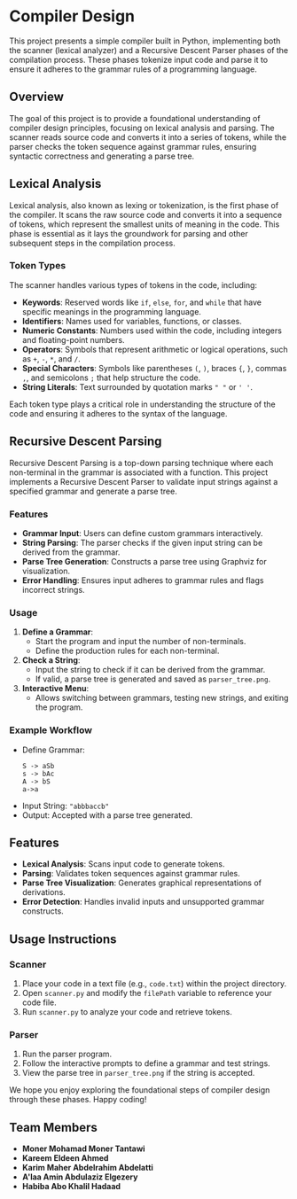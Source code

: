 # Compiler Design

This project presents a simple compiler built in Python, implementing both the scanner (lexical analyzer) and a Recursive Descent Parser phases of the compilation process. These phases tokenize input code and parse it to ensure it adheres to the grammar rules of a programming language.

## Overview
The goal of this project is to provide a foundational understanding of compiler design principles, focusing on lexical analysis and parsing. The scanner reads source code and converts it into a series of tokens, while the parser checks the token sequence against grammar rules, ensuring syntactic correctness and generating a parse tree.

## Lexical Analysis
Lexical analysis, also known as lexing or tokenization, is the first phase of the compiler. It scans the raw source code and converts it into a sequence of tokens, which represent the smallest units of meaning in the code. This phase is essential as it lays the groundwork for parsing and other subsequent steps in the compilation process.

### Token Types
The scanner handles various types of tokens in the code, including:

- **Keywords**: Reserved words like `if`, `else`, `for`, and `while` that have specific meanings in the programming language.
- **Identifiers**: Names used for variables, functions, or classes.
- **Numeric Constants**: Numbers used within the code, including integers and floating-point numbers.
- **Operators**: Symbols that represent arithmetic or logical operations, such as `+`, `-`, `*`, and `/`.
- **Special Characters**: Symbols like parentheses `(`, `)`, braces `{`, `}`, commas `,`, and semicolons `;` that help structure the code.
- **String Literals**: Text surrounded by quotation marks `" "` or `' '`.

Each token type plays a critical role in understanding the structure of the code and ensuring it adheres to the syntax of the language.

## Recursive Descent Parsing
Recursive Descent Parsing is a top-down parsing technique where each non-terminal in the grammar is associated with a function. This project implements a Recursive Descent Parser to validate input strings against a specified grammar and generate a parse tree.

### Features
- **Grammar Input**: Users can define custom grammars interactively.
- **String Parsing**: The parser checks if the given input string can be derived from the grammar.
- **Parse Tree Generation**: Constructs a parse tree using Graphviz for visualization.
- **Error Handling**: Ensures input adheres to grammar rules and flags incorrect strings.

### Usage
1. **Define a Grammar**:
   - Start the program and input the number of non-terminals.
   - Define the production rules for each non-terminal.
2. **Check a String**:
   - Input the string to check if it can be derived from the grammar.
   - If valid, a parse tree is generated and saved as `parser_tree.png`.
3. **Interactive Menu**:
   - Allows switching between grammars, testing new strings, and exiting the program.

### Example Workflow
- Define Grammar:
  ```
  S -> aSb
  s -> bAc
  A -> bS
  a->a
  
  ```
- Input String: `"abbbaccb"`
- Output: Accepted with a parse tree generated.

## Features
- **Lexical Analysis**: Scans input code to generate tokens.
- **Parsing**: Validates token sequences against grammar rules.
- **Parse Tree Visualization**: Generates graphical representations of derivations.
- **Error Detection**: Handles invalid inputs and unsupported grammar constructs.

## Usage Instructions
### Scanner
1. Place your code in a text file (e.g., `code.txt`) within the project directory.
2. Open `scanner.py` and modify the `filePath` variable to reference your code file.
3. Run `scanner.py` to analyze your code and retrieve tokens.

### Parser
1. Run the parser program.
2. Follow the interactive prompts to define a grammar and test strings.
3. View the parse tree in `parser_tree.png` if the string is accepted.

We hope you enjoy exploring the foundational steps of compiler design through these phases. Happy coding!

## Team Members

- **Moner Mohamad Moner Tantawi**
- **Kareem Eldeen Ahmed**
- **Karim Maher Abdelrahim Abdelatti**
- **A'laa Amin Abdulaziz Elgezery**
- **Habiba Abo Khalil Hadaad**

